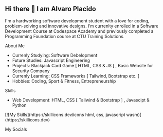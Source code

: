## Hi there 👋 I am Alvaro Placido

I'm a hardworking software development student with a love for coding, problem-solving and innovative designs. I'm currenlty enrolled in a Software Development Course at Codespace Academy and previously completed a Programming Foundation course at CTU Training Solutions. 

About Me
<ul>
  <li> Currenly Studying: Software Debelopment </li>
  <li> Future Studies: Javascript Engineering </li>
  <li> Projects: Blackjack Card Game [ HTML, CSS & JS ] , Basic Website for Security Company </li>
  <li> Currenly Learning: CSS Frameworks [ Tailwind, Bootstrap etc. ] </li>
  <li> Hobbies: Coding, Sport & Fitness, Entrepreneurship </li>
</ul>

Skills
<ul>
  <li>Web Development: HTML, CSS [ Tailwind & Bootstrap ] , Javascipt & Python </li>
</ul>[![My Skills](https://skillicons.dev/icons html, css, javascript wasm)](https://skillicons.dev)

My Socials

<!--
**AlvaroP2003/AlvaroP2003** is a ✨ _special_ ✨ repository because its `README.md` (this file) appears on your GitHub profile.

Here are some ideas to get you started:

- 🔭 I’m currently working on ...
- 🌱 I’m currently learning ...
- 👯 I’m looking to collaborate on ...
- 🤔 I’m looking for help with ...
- 💬 Ask me about ...
- 📫 How to reach me: ...
- 😄 Pronouns: ...
- ⚡ Fun fact: ...
-->
